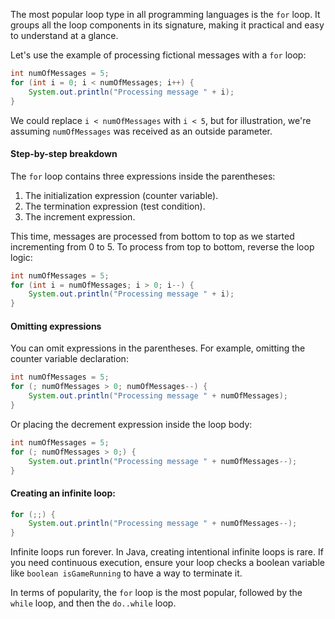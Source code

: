 The most popular loop type in all programming languages is the `for` loop. It groups all the loop components in its 
signature, making it practical and easy to understand at a glance.

Let's use the example of processing fictional messages with a `for` loop:

```java
int numOfMessages = 5;
for (int i = 0; i < numOfMessages; i++) {
    System.out.println("Processing message " + i);
}
```

We could replace `i < numOfMessages` with `i < 5`, but for illustration, we're assuming `numOfMessages` was received as 
an outside parameter.

#### Step-by-step breakdown
The `for` loop contains three expressions inside the parentheses:
1. The initialization expression (counter variable).
2. The termination expression (test condition).
3. The increment expression.

This time, messages are processed from bottom to top as we started incrementing from 0 to 5. To process from top to bottom,
reverse the loop logic:

```java
int numOfMessages = 5;
for (int i = numOfMessages; i > 0; i--) {
    System.out.println("Processing message " + i);
}
```

#### Omitting expressions
You can omit expressions in the parentheses. For example, omitting the counter variable declaration:

```java
int numOfMessages = 5;
for (; numOfMessages > 0; numOfMessages--) {
    System.out.println("Processing message " + numOfMessages);
}
```

Or placing the decrement expression inside the loop body:

```java
int numOfMessages = 5;
for (; numOfMessages > 0;) {
    System.out.println("Processing message " + numOfMessages--);
}
```

#### Creating an infinite loop:

```java
for (;;) {
    System.out.println("Processing message " + numOfMessages--);
}
```

Infinite loops run forever. In Java, creating intentional infinite loops is rare. If you need continuous execution, 
ensure your loop checks a boolean variable like `boolean isGameRunning` to have a way to terminate it.

In terms of popularity, the `for` loop is the most popular, followed by the `while` loop, and then the `do..while` loop.